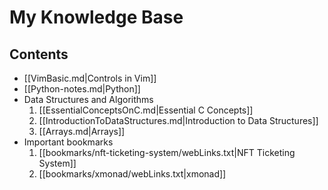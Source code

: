 # My Knowledge Base

## Contents 
* [[VimBasic.md|Controls in Vim]]
* [[Python-notes.md|Python]]
* Data Structures and Algorithms
   1) [[EssentialConceptsOnC.md|Essential C Concepts]]
   2) [[IntroductionToDataStructures.md|Introduction to Data Structures]]
   3) [[Arrays.md|Arrays]]
* Important bookmarks
   1) [[bookmarks/nft-ticketing-system/webLinks.txt|NFT Ticketing System]]
   2) [[bookmarks/xmonad/webLinks.txt|xmonad]]
